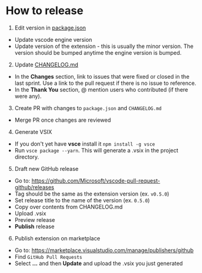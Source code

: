 # How to release

1. Edit version in [package.json](https://github.com/Microsoft/vscode-pull-request-github/blob/master/package.json)
  - Update vscode engine version
  - Update version of the extension - this is usually the minor version. The version should be bumped anytime the engine version is bumped.


2. Update [CHANGELOG.md](https://github.com/Microsoft/vscode-pull-request-github/blob/master/CHANGELOG.md)
  - In the **Changes** section, link to issues that were fixed or closed in the last sprint. Use a link to the pull request if there is no issue to reference.
  - In the **Thank You** section, @ mention users who contributed (if there were any).


3. Create PR with changes to `package.json` and `CHANGELOG.md`
  - Merge PR once changes are reviewed


4. Generate VSIX
  - If you don't yet have  **vsce** install it `npm install -g vsce`
  - Run `vsce package --yarn`. This will generate a .vsix in the project directory.


5. Draft new GitHub release
  - Go to: https://github.com/Microsoft/vscode-pull-request-github/releases
  - Tag should be the same as the extension version (ex. `v0.5.0`)
  - Set release title to the name of the version (ex. `0.5.0`)
  - Copy over contents from CHANGELOG.md
  - Upload .vsix
  - Preview release
  - **Publish** release


6. Publish extension on marketplace
  - Go to: https://marketplace.visualstudio.com/manage/publishers/github
  - Find `GitHub Pull Requests`
  - Select **...** and then **Update** and upload the .vsix you just generated

